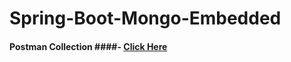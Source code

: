 # Spring-Boot-Mongo-Embedded

#### Postman Collection ####- [Click Here](https://www.getpostman.com/collections/6789ea26c72976a612eb)

